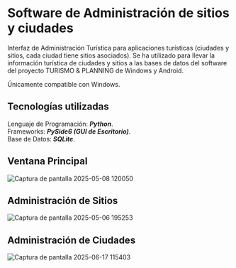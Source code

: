 # Software de Administración de sitios y ciudades
Interfaz de Administración Turística para aplicaciones turísticas (ciudades y sitios, cada ciudad tiene sitios asociados). Se ha utilizado para llevar la información turística de ciudades y sitios a las bases de datos del software del proyecto TURISMO & PLANNING de Windows y Android.

Únicamente compatible con Windows.

Tecnologías utilizadas
-
Lenguaje de Programación: **_Python_**.  
Frameworks: **_PySide6 (GUI de Escritorio)_**.  
Base de Datos: **_SQLite_**.  

Ventana Principal
-
![Captura de pantalla 2025-05-08 120050](https://github.com/user-attachments/assets/b070265d-0962-4c84-9b41-afcc150df737)

Administración de Sitios
-
![Captura de pantalla 2025-05-06 195253](https://github.com/user-attachments/assets/3d8fd0fc-52a3-4267-b59e-55e93719cb0f)

Administración de Ciudades
-
![Captura de pantalla 2025-06-17 115403](https://github.com/user-attachments/assets/25a7937f-9cdf-4481-b8fd-faa9f0184a17)
